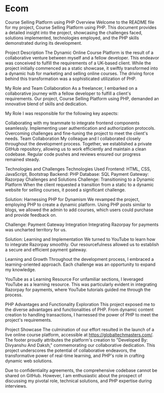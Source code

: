 # Ecom
Course Selling Platform using PHP
Overview
Welcome to the README file for my project, Course Selling Platform using PHP. This document provides a detailed insight into the project, showcasing the challenges faced, solutions implemented, technologies employed, and the PHP skills demonstrated during its development.

Project Description
The Dynamic Online Course Platform is the result of a collaborative venture between myself and a fellow developer. This endeavor was conceived to fulfill the requirements of a UK-based client. While the project initially commenced as a static showcase, it swiftly transformed into a dynamic hub for marketing and selling online courses. The driving force behind this transformation was a sophisticated utilization of PHP.

My Role and Team Collaboration
As a freelancer, I embarked on a collaborative journey with a fellow developer to fulfill a client's requirements. Our project, Course Selling Platform using PHP, demanded an innovative blend of skills and dedication.

My Role
I was responsible for the following key aspects:

Collaborating with my teammate to integrate frontend components seamlessly.
Implementing user authentication and authorization protocols.
Overcoming challenges and fine-tuning the project to meet the client's needs.
Team Collaboration
My colleague and I collaborated closely throughout the development process. Together, we established a private GitHub repository, allowing us to work efficiently and maintain a clean codebase. Regular code pushes and reviews ensured our progress remained steady.

Technologies and Challenges
Technologies Used
Frontend: HTML, CSS, JavaScript, Bootstrap
Backend: PHP
Database: SQL
Payment Gateway: Razorpay
Challenges and Solutions
Challenge: Transitioning to a Dynamic Platform
When the client requested a transition from a static to a dynamic website for selling courses, it posed a significant challenge.

Solution: Harnessing PHP for Dynamism
We revamped the project, employing PHP to create a dynamic platform. Using PHP posts similar to blogs, we allowed the admin to add courses, which users could purchase and provide feedback on.

Challenge: Payment Gateway Integration
Integrating Razorpay for payments was uncharted territory for us.

Solution: Learning and Implementation
We turned to YouTube to learn how to integrate Razorpay smoothly. Our resourcefulness allowed us to establish a secure and efficient payment gateway.

Learning and Growth
Throughout the development process, I embraced a learning-oriented approach. Each challenge was an opportunity to expand my knowledge.

YouTube as a Learning Resource
For unfamiliar sections, I leveraged YouTube as a learning resource. This was particularly evident in integrating Razorpay for payments, where YouTube tutorials guided me through the process.

PHP Advantages and Functionality Exploration
This project exposed me to the diverse advantages and functionalities of PHP. From dynamic content creation to handling transactions, I harnessed the power of PHP to meet the project's requirements.

Project Showcase
The culmination of our effort resulted in the launch of a live online course platform, accessible at https://globaltechmasters.com/. The footer proudly attributes the platform's creation to "Developed By: Divyanshu And Daksh," commemorating our collaborative dedication. This project underscores the potential of collaborative endeavors, the transformative power of real-time learning, and PHP's role in crafting dynamic web solutions.

Due to confidentiality agreements, the comprehensive codebase cannot be shared on GitHub. However, I am enthusiastic about the prospect of discussing my pivotal role, technical solutions, and PHP expertise during interviews.
